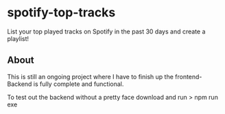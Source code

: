 # spotify-top-tracks
List your top played tracks on Spotify in the past 30 days and create a playlist!


## About

This is still an ongoing project where I have to finish up the frontend- Backend is fully complete and functional. 

To test out the backend without a pretty face download and run > npm run exe
